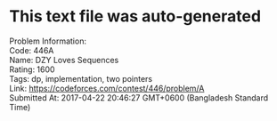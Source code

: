 # This text file was auto-generated  
  
Problem Information:  
Code: 446A  
Name: DZY Loves Sequences  
Rating: 1600  
Tags: dp, implementation, two pointers  
Link: https://codeforces.com/contest/446/problem/A  
Submitted At: 2017-04-22 20:46:27 GMT+0600 (Bangladesh Standard Time)  
